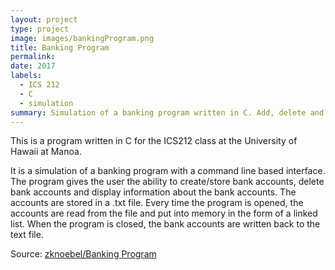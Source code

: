 ```yaml
---
layout: project
type: project
image: images/bankingProgram.png
title: Banking Program
permalink: 
date: 2017
labels:
  - ICS 212
  - C
  - simulation
summary: Simulation of a banking program written in C. Add, delete and print bank accounts/information using a command line based interface.
---
```

This is a program written in C for the ICS212 class at the University of Hawaii at Manoa.

It is a simulation of a banking program with a command line based interface. The program gives the user the ability to create/store bank accounts, delete bank accounts and display information about the bank accounts. The accounts are stored in a .txt file. Every time the program is opened, the accounts are read from the file and put into memory in the form of a linked list. When the program is closed, the bank accounts are written back to the text file. 

Source: <a href="https://github.com/zknoebel/bankingProgram"><i class="large github icon "></i>zknoebel/Banking Program</a>
